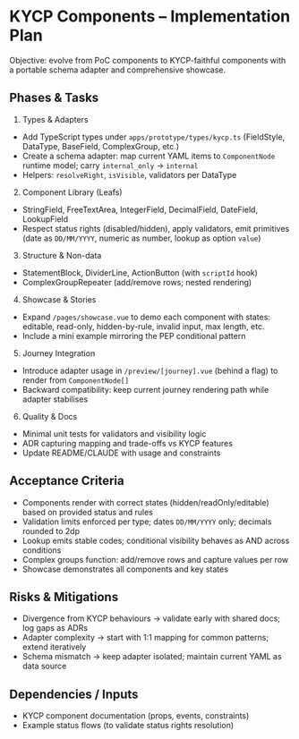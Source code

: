# KYCP Components – Implementation Plan

Objective: evolve from PoC components to KYCP-faithful components with a portable schema adapter and comprehensive showcase.

## Phases & Tasks

1) Types & Adapters
- Add TypeScript types under `apps/prototype/types/kycp.ts` (FieldStyle, DataType, BaseField, ComplexGroup, etc.)
- Create a schema adapter: map current YAML items to `ComponentNode` runtime model; carry `internal_only` → `internal`
- Helpers: `resolveRight`, `isVisible`, validators per DataType

2) Component Library (Leafs)
- StringField, FreeTextArea, IntegerField, DecimalField, DateField, LookupField
- Respect status rights (disabled/hidden), apply validators, emit primitives (date as `DD/MM/YYYY`, numeric as number, lookup as option `value`)

3) Structure & Non-data
- StatementBlock, DividerLine, ActionButton (with `scriptId` hook)
- ComplexGroupRepeater (add/remove rows; nested rendering)

4) Showcase & Stories
- Expand `/pages/showcase.vue` to demo each component with states: editable, read-only, hidden-by-rule, invalid input, max length, etc.
- Include a mini example mirroring the PEP conditional pattern

5) Journey Integration
- Introduce adapter usage in `/preview/[journey].vue` (behind a flag) to render from `ComponentNode[]`
- Backward compatibility: keep current journey rendering path while adapter stabilises

6) Quality & Docs
- Minimal unit tests for validators and visibility logic
- ADR capturing mapping and trade-offs vs KYCP features
- Update README/CLAUDE with usage and constraints

## Acceptance Criteria
- Components render with correct states (hidden/readOnly/editable) based on provided status and rules
- Validation limits enforced per type; dates `DD/MM/YYYY` only; decimals rounded to 2dp
- Lookup emits stable codes; conditional visibility behaves as AND across conditions
- Complex groups function: add/remove rows and capture values per row
- Showcase demonstrates all components and key states

## Risks & Mitigations
- Divergence from KYCP behaviours → validate early with shared docs; log gaps as ADRs
- Adapter complexity → start with 1:1 mapping for common patterns; extend iteratively
- Schema mismatch → keep adapter isolated; maintain current YAML as data source

## Dependencies / Inputs
- KYCP component documentation (props, events, constraints)
- Example status flows (to validate status rights resolution)

